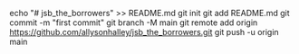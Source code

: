 echo "# jsb_the_borrowers" >> README.md
git init
git add README.md
git commit -m "first commit"
git branch -M main
git remote add origin https://github.com/allysonhalley/jsb_the_borrowers.git
git push -u origin main